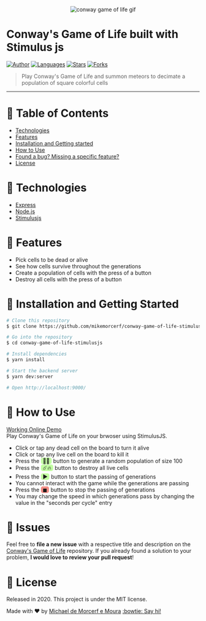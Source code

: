 <p align="center">
   <img alt="conway game of life gif" src="https://res.cloudinary.com/mikemoura/image/upload/v1607737309/conways-game-of-life/conway-demo-gif_hiei2f.gif"/>
</p>

# Conway's Game of Life built with Stimulus js

[![Author](https://img.shields.io/badge/author-mikemorcerf-EE4D64?style=flat-square)](https://github.com/mikemorcerf)
[![Languages](https://img.shields.io/github/languages/count/mikemorcerf/conway-game-of-life-stimulusjs?color=%23EE4D64&style=flat-square)](#)
[![Stars](https://img.shields.io/github/stars/mikemorcerf/conway-game-of-life-stimulusjs?color=EE4D64&style=flat-square)](https://github.com/mikemorcerf/conway-game-of-life-stimulusjs/stargazers)
[![Forks](https://img.shields.io/github/forks/mikemorcerf/conway-game-of-life-stimulusjs?color=%23EE4D64&style=flat-square)](https://github.com/mikemorcerf/conway-game-of-life-stimulusjs/network/members)

> Play Conway's Game of Life and summon meteors to decimate a population of square colorful cells

---

# :pushpin: Table of Contents

* [Technologies](#wrench-technologies)
* [Features](#rocket-features)
* [Installation and Getting started](#construction_worker-installation-and-getting-started)
* [How to Use](#feet-how-to-use)
* [Found a bug? Missing a specific feature?](#bug-issues)
* [License](#closed_book-license)

# :wrench: Technologies

*  [Express](https://expressjs.com/)
*  [Node.js](https://nodejs.org/en/)
*  [Stimulusjs](https://github.com/stimulusjs/stimulus)

# :rocket: Features

* Pick cells to be dead or alive
* See how cells survive throughout the generations
* Create a population of cells with the press of a button
* Destroy all cells with the press of a button

# :construction_worker: Installation and Getting Started

```bash
# Clone this repository
$ git clone https://github.com/mikemorcerf/conway-game-of-life-stimulusjs

# Go into the repository
$ cd conway-game-of-life-stimulusjs

# Install dependencies
$ yarn install

# Start the backend server
$ yarn dev:server

# Open http://localhost:9000/
```

# :feet: How to Use

[Working Online Demo](https://stimulus-game-of-life.herokuapp.com/)
</br>
Play Conway's Game of Life on your brwoser using StimulusJS.
</br>
<ul>
  <li>Click or tap any dead cell on the board to turn it alive</li>
  <li>Click or tap any live cell on the board to kill it</li>
  <li>Press the <span style="background:#c3ffa3; height:100%; padding:0 5px;border-radius:5px;">🦖🦕</span> button to generate a random population of size 100</li>
  <li>Press the <span style="background:#c3ffa3; height:100%; padding:0 5px;border-radius:5px;">☄️🔥</span> button to destroy all live cells</li>
  <li>Press the <span style="background:#c3ffa3; height:100%; padding:0 5px;border-radius:5px;">▶︎</span> button to start the passing of generations</li>
  <li>You cannot interact with the game while the generations are passing</li>
  <li>Press the <span style="background:#f28d85; height:100%; padding:0 5px;border-radius:5px;">◼︎</span> button to stop the passing of generations</li>
  <li>You may change the speed in which generations pass by changing the value in the "seconds per cycle" entry</li>
</ul>

# :bug: Issues

Feel free to **file a new issue** with a respective title and description on the [Conway's Game of Life](https://github.com/mikemorcerf/conway-game-of-life-stimulusjs/issues) repository. If you already found a solution to your problem, **I would love to review your pull request**!

# :closed_book: License

Released in 2020.
This project is under the MIT license.


Made with ♥ by [Michael de Morcerf e Moura](https://github.com/mikemorcerf) [:bowtie: Say hi!](https://www.linkedin.com/in/michaelmoura/)